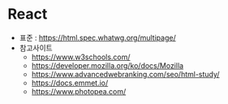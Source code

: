# React
+ 표준 : https://html.spec.whatwg.org/multipage/
+ 참고사이트
  + https://www.w3schools.com/
  + https://developer.mozilla.org/ko/docs/Mozilla
  + https://www.advancedwebranking.com/seo/html-study/
  + https://docs.emmet.io/
  + https://www.photopea.com/

